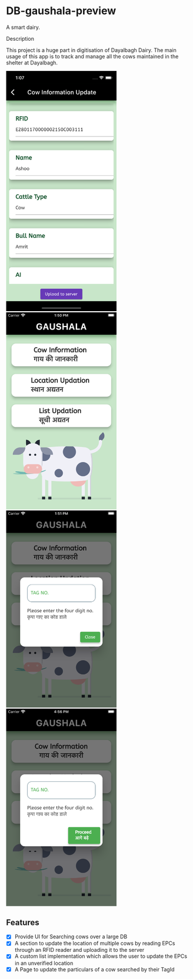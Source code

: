# DB-gaushala-preview
A smart dairy.

Description

This project is a huge part in digitisation of Dayalbagh Dairy. The main usage of this app is to track and manage all the cows maintained in the shelter at Dayalbagh.

<img src= "https://github.com/K1RA-16/DB-gaushala-preview/blob/main/Simulator%20Screen%20Shot%20-%20iPhone%2011%20Pro%20-%202022-02-24%20at%2013.07.22.png" width="300" >
<img src= "https://github.com/K1RA-16/DB-gaushala-preview/blob/main/Simulator%20Screen%20Shot%20-%20iPhone%20SE%20(2nd%20generation)%20-%202022-02-21%20at%2013.50.58.png" width="300" >
<img src= "https://github.com/K1RA-16/DB-gaushala-preview/blob/main/Simulator%20Screen%20Shot%20-%20iPhone%20SE%20(2nd%20generation)%20-%202022-02-21%20at%2013.51.00.png" width="300" >
<img src= "https://github.com/K1RA-16/DB-gaushala-preview/blob/main/Simulator%20Screen%20Shot%20-%20iPhone%20SE%20(2nd%20generation)%20-%202022-02-21%20at%2016.56.44.png" width="300" >

</p>

## Features

- [x] Provide UI for Searching cows over a large DB
- [x] A section to update the location of multiple cows by reading EPCs through an RFID reader and uploading it to the server
- [x] A custom list implementation which allows the user to update the EPCs in an unverified location
- [x] A Page to update the particulars of a cow searched by their TagId
